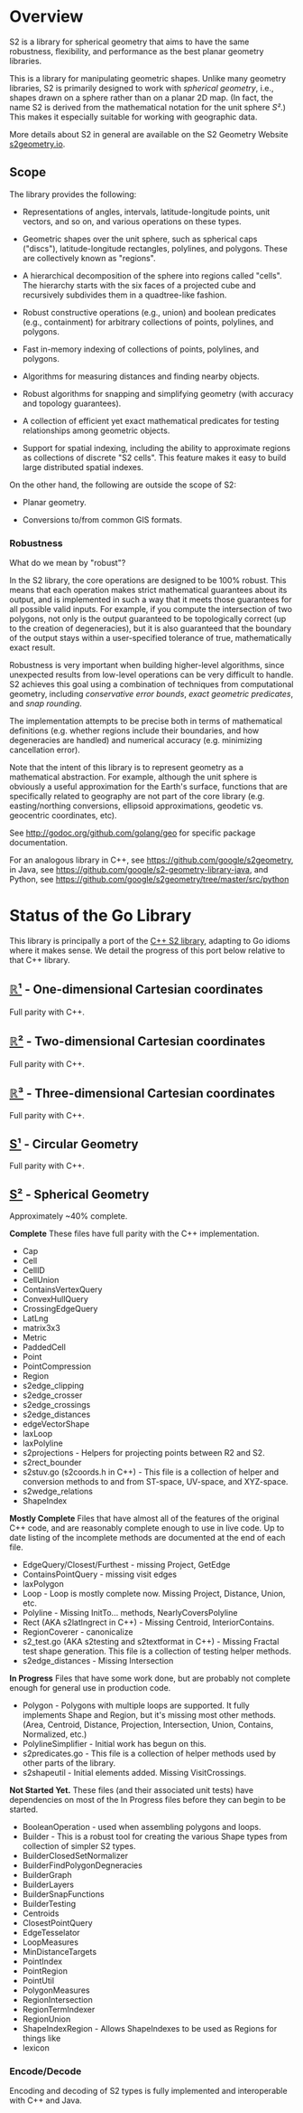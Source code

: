 # Overview

S2 is a library for spherical geometry that aims to have the same robustness,
flexibility, and performance as the best planar geometry libraries.

This is a library for manipulating geometric shapes. Unlike many geometry
libraries, S2 is primarily designed to work with _spherical geometry_, i.e.,
shapes drawn on a sphere rather than on a planar 2D map. (In fact, the name S2
is derived from the mathematical notation for the unit sphere *S²*.) This makes
it especially suitable for working with geographic data.

More details about S2 in general are available on the S2 Geometry Website
[s2geometry.io](https://s2geometry.io/).

## Scope

The library provides the following:

*   Representations of angles, intervals, latitude-longitude points, unit
    vectors, and so on, and various operations on these types.

*   Geometric shapes over the unit sphere, such as spherical caps ("discs"),
    latitude-longitude rectangles, polylines, and polygons. These are
    collectively known as "regions".

*   A hierarchical decomposition of the sphere into regions called "cells". The
    hierarchy starts with the six faces of a projected cube and recursively
    subdivides them in a quadtree-like fashion.

*   Robust constructive operations (e.g., union) and boolean predicates (e.g.,
    containment) for arbitrary collections of points, polylines, and polygons.

*   Fast in-memory indexing of collections of points, polylines, and polygons.

*   Algorithms for measuring distances and finding nearby objects.

*   Robust algorithms for snapping and simplifying geometry (with accuracy and
    topology guarantees).

*   A collection of efficient yet exact mathematical predicates for testing
    relationships among geometric objects.

*   Support for spatial indexing, including the ability to approximate regions
    as collections of discrete "S2 cells". This feature makes it easy to build
    large distributed spatial indexes.

On the other hand, the following are outside the scope of S2:

*   Planar geometry.

*   Conversions to/from common GIS formats.

### Robustness

What do we mean by "robust"?

In the S2 library, the core operations are designed to be 100% robust. This
means that each operation makes strict mathematical guarantees about its output,
and is implemented in such a way that it meets those guarantees for all possible
valid inputs. For example, if you compute the intersection of two polygons, not
only is the output guaranteed to be topologically correct (up to the creation of
degeneracies), but it is also guaranteed that the boundary of the output stays
within a user-specified tolerance of true, mathematically exact result.

Robustness is very important when building higher-level algorithms, since
unexpected results from low-level operations can be very difficult to handle. S2
achieves this goal using a combination of techniques from computational
geometry, including *conservative error bounds*, *exact geometric predicates*,
and *snap rounding*.

The implementation attempts to be precise both in terms of mathematical
definitions (e.g. whether regions include their boundaries, and how degeneracies
are handled) and numerical accuracy (e.g. minimizing cancellation error).

Note that the intent of this library is to represent geometry as a mathematical
abstraction. For example, although the unit sphere is obviously a useful
approximation for the Earth's surface, functions that are specifically related
to geography are not part of the core library (e.g. easting/northing
conversions, ellipsoid approximations, geodetic vs. geocentric coordinates,
etc).

See http://godoc.org/github.com/golang/geo for specific package documentation.

For an analogous library in C++, see https://github.com/google/s2geometry, in
Java, see https://github.com/google/s2-geometry-library-java, and Python, see
https://github.com/google/s2geometry/tree/master/src/python

# Status of the Go Library

This library is principally a port of the
[C++ S2 library](https://github.com/google/s2geometry), adapting to Go idioms
where it makes sense. We detail the progress of this port below relative to that
C++ library.

## [ℝ¹](https://godoc.org/github.com/golang/geo/r1) - One-dimensional Cartesian coordinates

Full parity with C++.

## [ℝ²](https://godoc.org/github.com/golang/geo/r2) - Two-dimensional Cartesian coordinates

Full parity with C++.

## [ℝ³](https://godoc.org/github.com/golang/geo/r3) - Three-dimensional Cartesian coordinates

Full parity with C++.

## [S¹](https://godoc.org/github.com/golang/geo/s1) - Circular Geometry

Full parity with C++.

## [S²](https://godoc.org/github.com/golang/geo/s2) - Spherical Geometry

Approximately ~40% complete.

**Complete** These files have full parity with the C++ implementation.

*   Cap
*   Cell
*   CellID
*   CellUnion
*   ContainsVertexQuery
*   ConvexHullQuery
*   CrossingEdgeQuery
*   LatLng
*   matrix3x3
*   Metric
*   PaddedCell
*   Point
*   PointCompression
*   Region
*   s2edge_clipping
*   s2edge_crosser
*   s2edge_crossings
*   s2edge_distances
*   edgeVectorShape
*   laxLoop
*   laxPolyline
*   s2projections - Helpers for projecting points between R2 and S2.
*   s2rect_bounder
*   s2stuv.go (s2coords.h in C++) - This file is a collection of helper and
    conversion methods to and from ST-space, UV-space, and XYZ-space.
*   s2wedge_relations
*   ShapeIndex

**Mostly Complete** Files that have almost all of the features of the original
C++ code, and are reasonably complete enough to use in live code. Up to date
listing of the incomplete methods are documented at the end of each file.

*   EdgeQuery/Closest/Furthest - missing Project, GetEdge
*   ContainsPointQuery - missing visit edges
*   laxPolygon
*   Loop - Loop is mostly complete now. Missing Project, Distance, Union, etc.
*   Polyline - Missing InitTo... methods, NearlyCoversPolyline
*   Rect (AKA s2latlngrect in C++) - Missing Centroid, InteriorContains.
*   RegionCoverer - canonicalize
*   s2_test.go (AKA s2testing and s2textformat in C++) - Missing Fractal test
    shape generation. This file is a collection of testing helper methods.
*   s2edge_distances - Missing Intersection

**In Progress** Files that have some work done, but are probably not complete
enough for general use in production code.

*   Polygon - Polygons with multiple loops are supported. It fully implements
    Shape and Region, but it's missing most other methods. (Area, Centroid,
    Distance, Projection, Intersection, Union, Contains, Normalized, etc.)
*   PolylineSimplifier - Initial work has begun on this.
*   s2predicates.go - This file is a collection of helper methods used by other
    parts of the library.
*   s2shapeutil - Initial elements added. Missing VisitCrossings.

**Not Started Yet.** These files (and their associated unit tests) have
dependencies on most of the In Progress files before they can begin to be
started.

*   BooleanOperation - used when assembling polygons and loops.
*   Builder - This is a robust tool for creating the various Shape types from
    collection of simpler S2 types.
*   BuilderClosedSetNormalizer
*   BuilderFindPolygonDegneracies
*   BuilderGraph
*   BuilderLayers
*   BuilderSnapFunctions
*   BuilderTesting
*   Centroids
*   ClosestPointQuery
*   EdgeTesselator
*   LoopMeasures
*   MinDistanceTargets
*   PointIndex
*   PointRegion
*   PointUtil
*   PolygonMeasures
*   RegionIntersection
*   RegionTermIndexer
*   RegionUnion
*   ShapeIndexRegion - Allows ShapeIndexes to be used as Regions for things like
*   lexicon

### Encode/Decode

Encoding and decoding of S2 types is fully implemented and interoperable with
C++ and Java.
